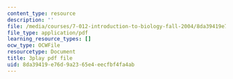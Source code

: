 ```yaml
---
content_type: resource
description: ''
file: /media/courses/7-012-introduction-to-biology-fall-2004/8da39419e76d9a2365e4eecfbf4fa4ab_T5d5PvPjUlU.pdf
file_type: application/pdf
learning_resource_types: []
ocw_type: OCWFile
resourcetype: Document
title: 3play pdf file
uid: 8da39419-e76d-9a23-65e4-eecfbf4fa4ab
---
```

